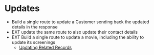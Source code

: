 # Updates

- Build a single route to update a Customer sending back the updated details in the response
- EXT update the same route to also update their contact details
- EXT Build a single route to update a movie, including the ability to update its screenings
    - [Updating Related Records](https://www.prisma.io/docs/concepts/components/prisma-client/relation-queries#update-a-specific-related-record)